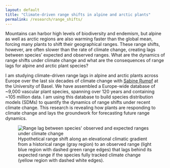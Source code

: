 ```yaml
---
layout: default
title: "Climate-driven range shifts in alpine and arctic plants"
permalink: /research/range_shifts/
---
```


<div class="content-left">
  <p>Mountains can harbor high levels of biodiversity and endemism, but alpine as well as arctic regions are also warming faster than the global mean, forcing many plants to shift their geographical ranges. These range shifts, however, are often slower than the rate of climate change, creating lags between species’ expected and observed ranges. What are the dynamics of range shifts under climate change and what are the consequences of range lags for alpine and arctic plant species?</p>
  <p>I am studying climate-driven range lags in alpine and arctic plants across Europe over the last six decades of climate change with <a href="https://www.eco.duw.unibas.ch/en/" target="_blank" rel="noopener">Sabine Rumpf</a> at the University of Basel. We have assembled a Europe-wide database of ~9,000 vascular plant species, spanning over 120 years and containing ~105 million data. I am using this database to build species distribution models (SDMs) to quantify the dynamics of range shifts under recent climate change. This research is revealing how plants are responding to climate change and lays the groundwork for forecasting future range dynamics.</p>
</div>

<div class="content-right">
  <figure>
    <img src="{{ '/images/Range_lags.png' | relative_url }}" alt="Range lag between species' observed and expected ranges under climate change" >
    <figcaption>Hypothetical range shift along an elevational climatic gradient from a historical range (gray region) to an observed range (light blue region with dashed green range edges) that lags behind its expected range if the species fully tracked climate change (yellow region with dashed white edges).</figcaption>
  </figure>
</div>
